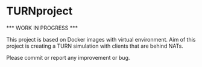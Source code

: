 # TURNproject

*** WORK IN PROGRESS ***

This project is based on Docker images with virtual environment. Aim of this project is creating a TURN simulation with clients that are behind NATs.

Please commit or report any improvement or bug. 
